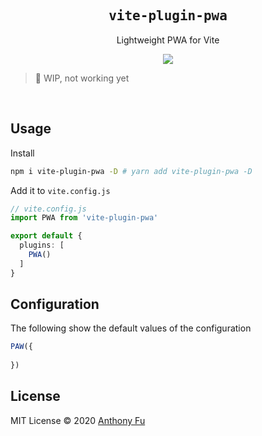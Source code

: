 <h2 align='center'><samp>vite-plugin-pwa</samp></h2>

<p align='center'>Lightweight PWA for Vite</p>

<p align='center'>
<a href='https://www.npmjs.com/package/vite-plugin-pwa'>
<img src='https://img.shields.io/npm/v/vite-plugin-pwa?color=222&style=flat-square'>
</a>
</p>

> 🚧 WIP, not working yet

<br>

## Usage

Install

```bash
npm i vite-plugin-pwa -D # yarn add vite-plugin-pwa -D
```

Add it to `vite.config.js`

```ts
// vite.config.js
import PWA from 'vite-plugin-pwa'

export default {
  plugins: [
    PWA()
  ]
}
```

## Configuration

The following show the default values of the configuration

```ts
PAW({
 
})
```

## License

MIT License © 2020 [Anthony Fu](https://github.com/antfu)
